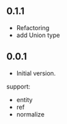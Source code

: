 ## 0.1.1

- Refactoring
- add Union type

## 0.0.1

- Initial version.

support:
- entity
- ref
- normalize

